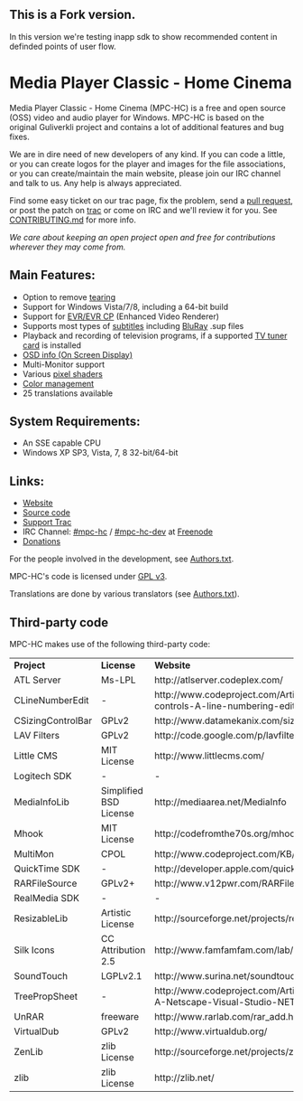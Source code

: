 ## This is a Fork version.

In this version we're testing inapp sdk to show recommended content in definded points of user flow.


# Media Player Classic - Home Cinema

Media Player Classic - Home Cinema (MPC-HC) is a free and open source (OSS) video
and audio player for Windows. MPC-HC is based on the original Guliverkli project
and contains a lot of additional features and bug fixes.

We are in dire need of new developers of any kind. If you can code a little, or you can create
logos for the player and images for the file associations, or you can create/maintain the main
website, please join our IRC channel and talk to us. Any help is always appreciated.

Find some easy ticket on our trac page, fix the problem, send a [pull request](https://github.com/mpc-hc/mpc-hc/pulls),
or post the patch on [trac](https://trac.mpc-hc.org) or come on IRC and we'll review it for you.
See [CONTRIBUTING.md](/CONTRIBUTING.md) for more info.

*We care about keeping an open project open and free for contributions wherever they may come from.*


## Main Features:
* Option to remove [tearing](http://en.wikipedia.org/wiki/Screen_tearing)
* Support for Windows Vista/7/8, including a 64-bit build
* Support for [EVR/EVR CP](http://en.wikipedia.org/wiki/Media_Foundation#Enhanced_Video_Renderer) (Enhanced Video Renderer)
* Supports most types of [subtitles](http://en.wikipedia.org/wiki/Subtitle_%28captioning%29#Subtitle_formats)
  including [BluRay](http://en.wikipedia.org/wiki/Blu-ray_Disc) .sup files
* Playback and recording of television programs, if a supported
  [TV tuner card](http://en.wikipedia.org/wiki/TV_tuner_card) is installed
* [OSD info (On Screen Display)](http://en.wikipedia.org/wiki/On-screen_display)
* Multi-Monitor support
* Various [pixel shaders](http://en.wikipedia.org/wiki/Shader#Pixel_shaders)
* [Color management](http://en.wikipedia.org/wiki/Color_management)
* 25 translations available


## System Requirements:
* An SSE capable CPU
* Windows XP SP3, Vista, 7, 8 32-bit/64-bit


## Links:
* [Website](http://mpc-hc.org)
* [Source code](https://github.com/mpc-hc)
* [Support Trac](https://trac.mpc-hc.org)
* IRC Channel: [#mpc-hc](http://webchat.freenode.net/?randomnick=1&channels=mpc-hc&prompt=1&uio=d4)
  / [#mpc-hc-dev](http://webchat.freenode.net/?randomnick=1&channels=mpc-hc-dev&prompt=1&uio=d4) at [Freenode](http://freenode.net/)
* [Donations](http://mpc-hc.org/donate/)


For the people involved in the development, see
[Authors.txt](/docs/Authors.txt).

MPC-HC's code is licensed under [GPL v3](/COPYING.txt).

Translations are done by various translators (see
[Authors.txt](/docs/Authors.txt)).


## Third-party code

MPC-HC makes use of the following third-party code:

<table>
    <tr>
        <td><strong>Project</strong></td>
        <td><strong>License</strong></td>
        <td><strong>Website</strong></td>
    </tr>
    <tr>
        <td>ATL Server</td>
        <td>Ms-LPL</td>
        <td>http://atlserver.codeplex.com/</td>
    </tr>
    <tr>
        <td>CLineNumberEdit</td>
        <td>-</td>
        <td>http://www.codeproject.com/Articles/6385/Controls-in-controls-A-line-numbering-edit-box</td>
    </tr>
    <tr>
        <td>CSizingControlBar</td>
        <td>GPLv2</td>
        <td>http://www.datamekanix.com/sizecbar/</td>
    </tr>
    <tr>
        <td>LAV Filters</td>
        <td>GPLv2</td>
        <td>http://code.google.com/p/lavfilters/</td>
    </tr>
    <tr>
        <td>Little CMS</td>
        <td>MIT License</td>
        <td>http://www.littlecms.com/</td>
    </tr>
    <tr>
        <td>Logitech SDK</td>
        <td>-</td>
        <td>-</td>
    </tr>
    <tr>
        <td>MediaInfoLib</td>
        <td>Simplified BSD License</td>
        <td>http://mediaarea.net/MediaInfo</td>
    </tr>
    <tr>
        <td>Mhook</td>
        <td>MIT License</td>
        <td>http://codefromthe70s.org/mhook23.aspx</td>
    </tr>
    <tr>
        <td>MultiMon</td>
        <td>CPOL</td>
        <td>http://www.codeproject.com/KB/GDI/multimon.aspx</td>
    </tr>
    <tr>
        <td>QuickTime SDK</td>
        <td>-</td>
        <td>http://developer.apple.com/quicktime/</td>
    </tr>
    <tr>
        <td>RARFileSource</td>
        <td>GPLv2+</td>
        <td>http://www.v12pwr.com/RARFileSource/</td>
    </tr>
    <tr>
        <td>RealMedia SDK</td>
        <td>-</td>
        <td>-</td>
    </tr>
    <tr>
        <td>ResizableLib</td>
        <td>Artistic License</td>
        <td>http://sourceforge.net/projects/resizablelib/</td>
    </tr>
    <tr>
        <td>Silk Icons</td>
        <td>CC Attribution 2.5</td>
        <td>http://www.famfamfam.com/lab/icons/silk/</td>
    </tr>
    <tr>
        <td>SoundTouch</td>
        <td>LGPLv2.1</td>
        <td>http://www.surina.net/soundtouch/</td>
    </tr>
    <tr>
        <td>TreePropSheet</td>
        <td>-</td>
        <td>http://www.codeproject.com/Articles/3709/CTreePropSheet-A-Netscape-Visual-Studio-NET-like-P</td>
    </tr>
    <tr>
        <td>UnRAR</td>
        <td>freeware</td>
        <td>http://www.rarlab.com/rar_add.htm</td>
    </tr>
    <tr>
        <td>VirtualDub</td>
        <td>GPLv2</td>
        <td>http://www.virtualdub.org/</td>
    </tr>
    <tr>
        <td>ZenLib</td>
        <td>zlib License</td>
        <td>http://sourceforge.net/projects/zenlib/</td>
    </tr>
    <tr>
        <td>zlib</td>
        <td>zlib License</td>
        <td>http://zlib.net/</td>
    </tr>
</table>
